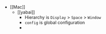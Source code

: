 - [[Mac]]
	- [[yabai]]
		- Hierarchy is `Display` > `Space` > `Window`
		- `config` is global configuration
		-